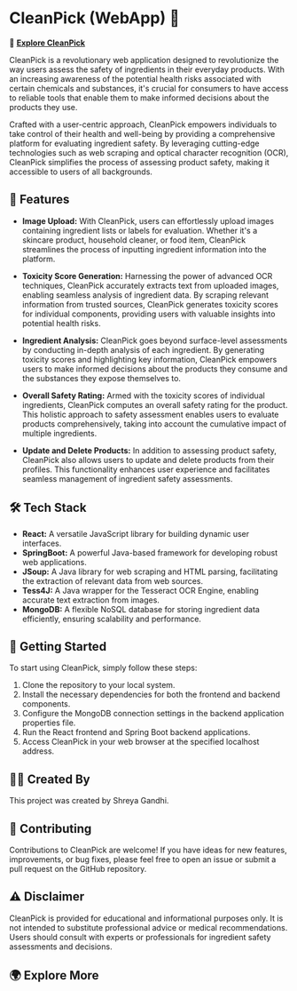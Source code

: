 # CleanPick (WebApp) 🌱

🔗 [**Explore CleanPick**](https://vimeo.com/930008560)

CleanPick is a revolutionary web application designed to revolutionize the way users assess the safety of ingredients in their everyday products. With an increasing awareness of the potential health risks associated with certain chemicals and substances, it's crucial for consumers to have access to reliable tools that enable them to make informed decisions about the products they use.

Crafted with a user-centric approach, CleanPick empowers individuals to take control of their health and well-being by providing a comprehensive platform for evaluating ingredient safety. By leveraging cutting-edge technologies such as web scraping and optical character recognition (OCR), CleanPick simplifies the process of assessing product safety, making it accessible to users of all backgrounds.

## 🚀 Features

- **Image Upload:** With CleanPick, users can effortlessly upload images containing ingredient lists or labels for evaluation. Whether it's a skincare product, household cleaner, or food item, CleanPick streamlines the process of inputting ingredient information into the platform.

- **Toxicity Score Generation:** Harnessing the power of advanced OCR techniques, CleanPick accurately extracts text from uploaded images, enabling seamless analysis of ingredient data. By scraping relevant information from trusted sources, CleanPick generates toxicity scores for individual components, providing users with valuable insights into potential health risks.

- **Ingredient Analysis:** CleanPick goes beyond surface-level assessments by conducting in-depth analysis of each ingredient. By generating toxicity scores and highlighting key information, CleanPick empowers users to make informed decisions about the products they consume and the substances they expose themselves to.

- **Overall Safety Rating:** Armed with the toxicity scores of individual ingredients, CleanPick computes an overall safety rating for the product. This holistic approach to safety assessment enables users to evaluate products comprehensively, taking into account the cumulative impact of multiple ingredients.

- **Update and Delete Products:** In addition to assessing product safety, CleanPick also allows users to update and delete products from their profiles. This functionality enhances user experience and facilitates seamless management of ingredient safety assessments.

## 🛠️ Tech Stack

- **React:** A versatile JavaScript library for building dynamic user interfaces.
- **SpringBoot:** A powerful Java-based framework for developing robust web applications.
- **JSoup:** A Java library for web scraping and HTML parsing, facilitating the extraction of relevant data from web sources.
- **Tess4J:** A Java wrapper for the Tesseract OCR Engine, enabling accurate text extraction from images.
- **MongoDB:** A flexible NoSQL database for storing ingredient data efficiently, ensuring scalability and performance.

## 🏁 Getting Started

To start using CleanPick, simply follow these steps:

1. Clone the repository to your local system.
2. Install the necessary dependencies for both the frontend and backend components.
3. Configure the MongoDB connection settings in the backend application properties file.
4. Run the React frontend and Spring Boot backend applications.
5. Access CleanPick in your web browser at the specified localhost address.

## 👨‍💻 Created By

This project was created by Shreya Gandhi. 

## 🤝 Contributing

Contributions to CleanPick are welcome! If you have ideas for new features, improvements, or bug fixes, please feel free to open an issue or submit a pull request on the GitHub repository.

## ⚠️ Disclaimer

CleanPick is provided for educational and informational purposes only. It is not intended to substitute professional advice or medical recommendations. Users should consult with experts or professionals for ingredient safety assessments and decisions.

## 🌍 Explore More
